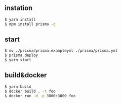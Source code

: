 ## instation

```bash
$ yarn install
$ npm install prisma -g
```

## start

```bash
$ mv ./prisma/prisma.exampleyml ./prisma/prisma.yml
$ prisma deploy
$ yarn start
```

## build&docker

```bash
$ yarn build
$ docker build . -t foo
$ docker run -d -p 3000:3000 foo
```

